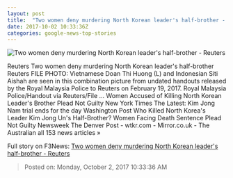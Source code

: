 ```yaml
---
layout: post
title:  "Two women deny murdering North Korean leader's half-brother - Reuters"
date: 2017-10-02 10:33:36Z
categories: google-news-top-stories
---
```


![Two women deny murdering North Korean leader's half-brother - Reuters](https://s2.reutersmedia.net/resources/r/?m=02&d=20171002&t=2&i=1203764961&w=&fh=545px&fw=&ll=&pl=&sq=&r=LYNXNPED9103F)

Reuters Two women deny murdering North Korean leader's half-brother Reuters FILE PHOTO: Vietnamese Doan Thi Huong (L) and Indonesian Siti Aishah are seen in this combination picture from undated handouts released by the Royal Malaysia Police to Reuters on February 19, 2017. Royal Malaysia Police/Handout via Reuters/File ... Women Accused of Killing North Korean Leader's Brother Plead Not Guilty New York Times The Latest: Kim Jong Nam trial ends for the day Washington Post Who Killed North Korea's Leader Kim Jong Un's Half-Brother? Women Facing Death Sentence Plead Not Guilty Newsweek The Denver Post - wtkr.com - Mirror.co.uk - The Australian all 153 news articles »


Full story on F3News: [Two women deny murdering North Korean leader's half-brother - Reuters](http://www.f3nws.com/n/udxaBF)

> Posted on: Monday, October 2, 2017 10:33:36 AM
